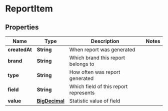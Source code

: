
# ReportItem

## Properties
Name | Type | Description | Notes
------------ | ------------- | ------------- | -------------
**createdAt** | **String** | When report was generated | 
**brand** | **String** | Which brand this report belongs to | 
**type** | **String** | How often was report generated | 
**field** | **String** | Which field of this report represents | 
**value** | [**BigDecimal**](BigDecimal.md) | Statistic value of field | 



